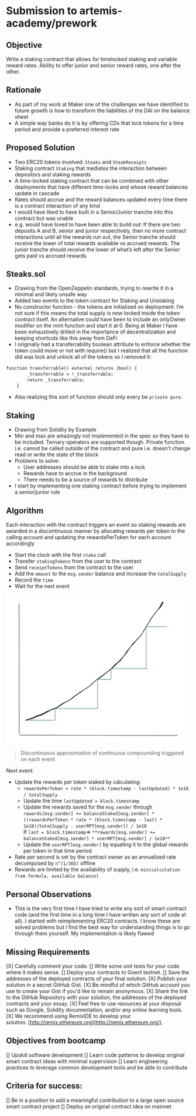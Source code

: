 # Submission to artemis-academy/prework

## Objective

Write a staking contract that allows for timelocked staking and variable reward rates. Ability to offer junior and senior reward rates, one after the other. 

## Rationale

- As part of my work at Maker one of the challenges we have identified to future growth is how to transform the liabilities of the DAI on the balance sheet
- A simple way banks do it is by offering CDs that lock tokens for a time period and provide a preferred interest rate

## Proposed Solution

- Two ERC20 tokens involved: `Steaks` and `SteakReceipts`
- Staking contract `Staking` that mediates the interaction between depositors and staking rewards
- A time-locked staking contract that can be combined with other deployments that have different time-locks and whose reward balances update in cascade
- Rates should accrue and the reward balances updated every time there is a contract interaction of any kind
- I would have liked to have built in a Senior/Junior tranche into this contract but was unable
- e.g. would have loved to have been able to build out: If there are two deposits A and B, senior and junior respectively, then no more contract interactions until all the rewards run out, the Senior tranche should receive the lower of total rewards available vs accrued rewards. The junior tranche should receive the lower of what’s left after the Senior gets paid vs accrued rewards

## Steaks.sol

- Drawing from the OpenZeppelin standards, trying to rewrite it in a minimal and likely unsafe way
- Added two events to the token contract for Staking and Unstaking
- No constructor function - the tokens are initialized on deployment. I’m not sure if this means the total supply is now locked inside the token contract itself. An alternative could have been to include an onlyOwner modifier on the mint function and start it at 0. Being at Maker I have been exhaustively drilled in the importance of decentralization and keeping shortcuts like this away from DeFi
- I originally had a transferrability boolean attribute to enforce whether the token could move or not with require() but I realized that all the function did was lock and unlock all of the tokens so I removed it:

```solidity
function transferrable() external returns (bool) {
        _transferrable = !_transferrable;
        return _transferrable;
    }
```

- Also realizing this sort of function should only every be `private pure`.

## Staking

- Drawing from Solidity by Example
- Min and max are amazingly not implemented in the spec so they have to be included. Ternary operators are supported though. Private function i.e. cannot be called outside of the contract and pure i.e. doesn’t change read or write the state of the block
- Problems to solve:
    - User addresses should be able to stake into a lock
    - Rewards have to accrue in the background
    - There needs to be a source of rewards to distribute
- I start by implementing one staking contract before trying to implement a senior/junior rule

## Algorithm

Each interaction with the contract triggers an event so staking rewards are awarded in a discontinuous manner by allocating rewards per token to the calling account and updating the rewardsPerToken for each account accordingly

- Start the clock with the first `stake` call
- Transfer `stakingTokens` from the user to the contract
- Send `receiptTokens` from the contract to the user
- Add the `amount` to the `msg.sender` balance and increase the `totalSupply`
- Record the `time`
- Wait for the next event

![Discontinuous approximation of continuous compounding triggered on each event](Untitled.png)

> Discontinuous approximation of continuous compounding triggered on each event

Next event:

- Update the rewards per token staked by calculating:
    - `rewardsPerToken + rate * (block.timestamp - lastUpdated) * 1e18 / totalSupply`
    - Update the time `lastUpdated = block.timestamp`
    - Update the rewards saved for the `msg.sender` through 
    `rewards[msg.sender] += balanceStaked[msg.sender] * ((rewardsPerToken * rate * (block.timestamp - last) * 1e18)/totalSupply - userRPT[msg.sender]) / 1e18`  
    If `last = block.timestamp`=> `**rewards[msg.sender] += balanceStaked[msg.sender] * userRPT[msg.sender] / 1e18**`
    - Update the `userRPT[msg.sender]` by equating it to the global rewards per token in that time period
- Rate per second is set by the contract owner as an annualized rate decomposed by `n^(1/365)` offline
- Rewards are limited by the availability of supply, i.e. `min(calculation from formula, available balance)`

## Personal Observations

- This is the very first time I have tried to write any sort of smart contract code (and the first time in a long time I have written any sort of code at all). I started with reimplementing ERC20 contracts. I know these are solved problems but I find the best way for understanding things is to go through them yourself. My implementation is likely flawed

## Missing Requirements
[X] Carefully comment your code.
[] Write some unit tests for your code where it makes sense.
[] Deploy your contracts to Goerli testnet.
[] Save the addresses of the deployed contracts of your final solution.
[X] Publish your solution in a secret GitHub Gist.
[X] Be mindful of which GitHub account you use to create your Gist if you'd like to remain anonymous.
[X] Share the link to the GitHub Repository with your solution, the addresses of the deployed contracts and your essay.
[X] Feel free to use resources at your disposal such as Google, Solidity documentation, and/or any online learning tools.
[X] We recommend using RemixIDE to develop your solution. [http://remix.ethereum.org](http://remix.ethereum.org/).

## Objectives from bootcamp
[] Upskill software development 
[] Learn code patterns to develop original smart contract ideas with minimal supervision
[] Learn engineering practices to leverage common development tools and be able to contribute

## Criteria for success:
[] Be in a position to add a meaningful contribution to a large open source smart contract project
[] Deploy an original contract idea on mainnet